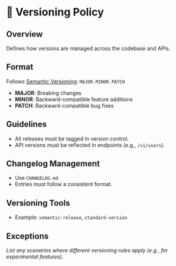 # 🔖 Versioning Policy

## Overview

Defines how versions are managed across the codebase and APIs.

## Format

Follows [Semantic Versioning](https://semver.org/): `MAJOR.MINOR.PATCH`

- **MAJOR**: Breaking changes
- **MINOR**: Backward-compatible feature additions
- **PATCH**: Backward-compatible bug fixes

## Guidelines

- All releases must be tagged in version control.
- API versions must be reflected in endpoints (e.g., `/v1/users`).

## Changelog Management

- Use `CHANGELOG.md`
- Entries must follow a consistent format.

## Versioning Tools

- Example: `semantic-release`, `standard-version`

## Exceptions

_List any scenarios where different versioning rules apply (e.g., for experimental features)._
